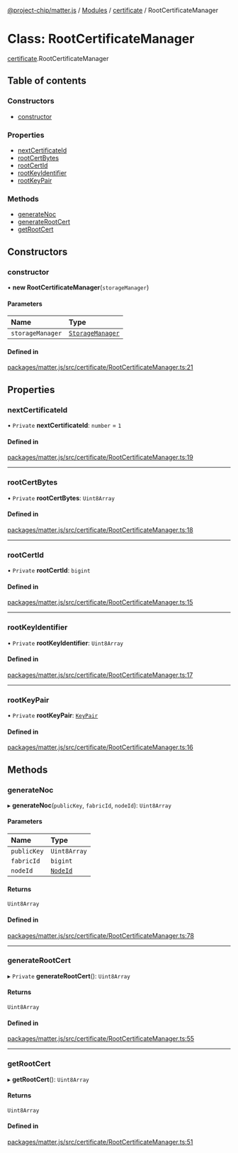 [@project-chip/matter.js](../README.md) / [Modules](../modules.md) / [certificate](../modules/certificate.md) / RootCertificateManager

# Class: RootCertificateManager

[certificate](../modules/certificate.md).RootCertificateManager

## Table of contents

### Constructors

- [constructor](certificate.RootCertificateManager.md#constructor)

### Properties

- [nextCertificateId](certificate.RootCertificateManager.md#nextcertificateid)
- [rootCertBytes](certificate.RootCertificateManager.md#rootcertbytes)
- [rootCertId](certificate.RootCertificateManager.md#rootcertid)
- [rootKeyIdentifier](certificate.RootCertificateManager.md#rootkeyidentifier)
- [rootKeyPair](certificate.RootCertificateManager.md#rootkeypair)

### Methods

- [generateNoc](certificate.RootCertificateManager.md#generatenoc)
- [generateRootCert](certificate.RootCertificateManager.md#generaterootcert)
- [getRootCert](certificate.RootCertificateManager.md#getrootcert)

## Constructors

### constructor

• **new RootCertificateManager**(`storageManager`)

#### Parameters

| Name | Type |
| :------ | :------ |
| `storageManager` | [`StorageManager`](storage.StorageManager.md) |

#### Defined in

[packages/matter.js/src/certificate/RootCertificateManager.ts:21](https://github.com/project-chip/matter.js/blob/5bdbf8d/packages/matter.js/src/certificate/RootCertificateManager.ts#L21)

## Properties

### nextCertificateId

• `Private` **nextCertificateId**: `number` = `1`

#### Defined in

[packages/matter.js/src/certificate/RootCertificateManager.ts:19](https://github.com/project-chip/matter.js/blob/5bdbf8d/packages/matter.js/src/certificate/RootCertificateManager.ts#L19)

___

### rootCertBytes

• `Private` **rootCertBytes**: `Uint8Array`

#### Defined in

[packages/matter.js/src/certificate/RootCertificateManager.ts:18](https://github.com/project-chip/matter.js/blob/5bdbf8d/packages/matter.js/src/certificate/RootCertificateManager.ts#L18)

___

### rootCertId

• `Private` **rootCertId**: `bigint`

#### Defined in

[packages/matter.js/src/certificate/RootCertificateManager.ts:15](https://github.com/project-chip/matter.js/blob/5bdbf8d/packages/matter.js/src/certificate/RootCertificateManager.ts#L15)

___

### rootKeyIdentifier

• `Private` **rootKeyIdentifier**: `Uint8Array`

#### Defined in

[packages/matter.js/src/certificate/RootCertificateManager.ts:17](https://github.com/project-chip/matter.js/blob/5bdbf8d/packages/matter.js/src/certificate/RootCertificateManager.ts#L17)

___

### rootKeyPair

• `Private` **rootKeyPair**: [`KeyPair`](../modules/crypto.md#keypair)

#### Defined in

[packages/matter.js/src/certificate/RootCertificateManager.ts:16](https://github.com/project-chip/matter.js/blob/5bdbf8d/packages/matter.js/src/certificate/RootCertificateManager.ts#L16)

## Methods

### generateNoc

▸ **generateNoc**(`publicKey`, `fabricId`, `nodeId`): `Uint8Array`

#### Parameters

| Name | Type |
| :------ | :------ |
| `publicKey` | `Uint8Array` |
| `fabricId` | `bigint` |
| `nodeId` | [`NodeId`](datatype.NodeId.md) |

#### Returns

`Uint8Array`

#### Defined in

[packages/matter.js/src/certificate/RootCertificateManager.ts:78](https://github.com/project-chip/matter.js/blob/5bdbf8d/packages/matter.js/src/certificate/RootCertificateManager.ts#L78)

___

### generateRootCert

▸ `Private` **generateRootCert**(): `Uint8Array`

#### Returns

`Uint8Array`

#### Defined in

[packages/matter.js/src/certificate/RootCertificateManager.ts:55](https://github.com/project-chip/matter.js/blob/5bdbf8d/packages/matter.js/src/certificate/RootCertificateManager.ts#L55)

___

### getRootCert

▸ **getRootCert**(): `Uint8Array`

#### Returns

`Uint8Array`

#### Defined in

[packages/matter.js/src/certificate/RootCertificateManager.ts:51](https://github.com/project-chip/matter.js/blob/5bdbf8d/packages/matter.js/src/certificate/RootCertificateManager.ts#L51)
